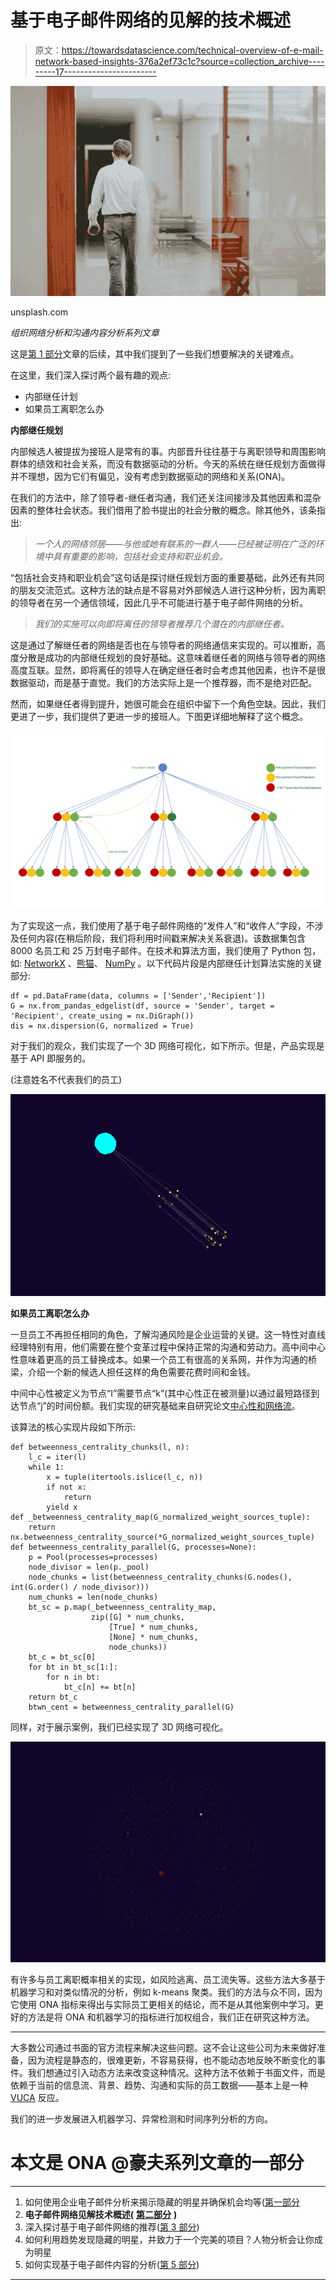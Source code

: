 # 基于电子邮件网络的见解的技术概述

> 原文：<https://towardsdatascience.com/technical-overview-of-e-mail-network-based-insights-376a2ef73c1c?source=collection_archive---------17----------------------->

![](img/bb896aede533e1abf4997d06ffe6a504.png)

unsplash.com

*组织网络分析和沟通内容分析系列文章*

这是[第 1 部分](https://medium.com/@agronfazliu/how-to-use-corporate-e-mail-analysis-to-reveal-hidden-stars-and-ensure-equal-opportunities-90bb77d61a7f)文章的后续，其中我们提到了一些我们想要解决的关键难点。

在这里，我们深入探讨两个最有趣的观点:

*   内部继任计划
*   如果员工离职怎么办

**内部继任规划**

内部候选人被提拔为接班人是常有的事。内部晋升往往基于与离职领导和周围影响群体的绩效和社会关系，而没有数据驱动的分析。今天的系统在继任规划方面做得并不理想，因为它们有偏见，没有考虑到数据驱动的网络和关系(ONA)。

在我们的方法中，除了领导者-继任者沟通，我们还关注间接涉及其他因素和混杂因素的整体社会状态。我们借用了脸书提出的社会分散的概念。除其他外，该条指出:

> *一个人的网络邻居——与他或她有联系的一群人——已经被证明在广泛的环境中具有重要的影响，包括社会支持和职业机会。*

“包括社会支持和职业机会”这句话是探讨继任规划方面的重要基础，此外还有共同的朋友交流范式。这种方法的缺点是不容易对外部候选人进行这种分析，因为离职的领导者在另一个通信领域，因此几乎不可能进行基于电子邮件网络的分析。

> *我们的实施可以向即将离任的领导者推荐几个潜在的内部继任者。*

这是通过了解继任者的网络是否也在与领导者的网络通信来实现的。可以推断，高度分散是成功的内部继任规划的良好基础。这意味着继任者的网络与领导者的网络高度互联。显然，即将离任的领导人在确定继任者时会考虑其他因素，也许不是很数据驱动，而是基于直觉。我们的方法实际上是一个推荐器，而不是绝对匹配。

然而，如果继任者得到提升，她很可能会在组织中留下一个角色空缺。因此，我们更进了一步，我们提供了更进一步的接班人。下图更详细地解释了这个概念。

![](img/bf29a3ef063802109c3f82de361abbdc.png)

为了实现这一点，我们使用了基于电子邮件网络的“发件人”和“收件人”字段，不涉及任何内容(在稍后阶段，我们将利用时间戳来解决关系衰退)。该数据集包含 8000 名员工和 25 万封电子邮件。在技术和算法方面，我们使用了 Python 包，如: [NetworkX](https://networkx.github.io) 、[熊猫](https://pandas.pydata.org)、 [NumPy](http://www.numpy.org) 。以下代码片段是内部继任计划算法实施的关键部分:

```
df = pd.DataFrame(data, columns = ['Sender','Recipient'])
G = nx.from_pandas_edgelist(df, source = 'Sender', target = 'Recipient', create_using = nx.DiGraph())
dis = nx.dispersion(G, normalized = True)
```

对于我们的观众，我们实现了一个 3D 网络可视化，如下所示。但是，产品实现是基于 API 即服务的。

(注意姓名不代表我们的员工)

![](img/99ff7ac75c909a2989b6a176a32fbb65.png)

**如果员工离职怎么办**

一旦员工不再担任相同的角色，了解沟通风险是企业运营的关键。这一特性对直线经理特别有用，他们需要在整个变革过程中保持正常的沟通和劳动力。高中间中心性意味着更高的员工替换成本。如果一个员工有很高的关系网，并作为沟通的桥梁，介绍一个新的候选人担任这样的角色需要花费时间和金钱。

中间中心性被定义为节点“I”需要节点“k”(其中心性正在被测量)以通过最短路径到达节点“j”的时间份额。我们实现的研究基础来自研究论文[中心性和网络流](https://pdfs.semanticscholar.org/de44/bd07d4cacbbd7950ee873512a5313704765d.pdf)。

该算法的核心实现片段如下所示:

```
def betweenness_centrality_chunks(l, n):
    l_c = iter(l)
    while 1:
        x = tuple(itertools.islice(l_c, n))
        if not x:
            return
        yield x
def _betweenness_centrality_map(G_normalized_weight_sources_tuple):
    return nx.betweenness_centrality_source(*G_normalized_weight_sources_tuple)
def betweenness_centrality_parallel(G, processes=None):
    p = Pool(processes=processes)
    node_divisor = len(p._pool)
    node_chunks = list(betweenness_centrality_chunks(G.nodes(), int(G.order() / node_divisor)))
    num_chunks = len(node_chunks)
    bt_sc = p.map(_betweenness_centrality_map,
                  zip([G] * num_chunks,
                      [True] * num_chunks,
                      [None] * num_chunks,
                      node_chunks))
    bt_c = bt_sc[0]
    for bt in bt_sc[1:]:
        for n in bt:
            bt_c[n] += bt[n]
    return bt_c
    btwn_cent = betweenness_centrality_parallel(G)
```

同样，对于展示案例，我们已经实现了 3D 网络可视化。

![](img/a41927eb06f2c9da56f8b96494ef7f88.png)

有许多与员工离职概率相关的实现，如风险逃离、员工流失等。这些方法大多基于机器学习和对类似情况的分析，例如 k-means 聚类。我们的方法与众不同，因为它使用 ONA 指标来得出与实际员工更相关的结论，而不是从其他案例中学习。更好的方法是将 ONA 和机器学习的指标进行加权组合，我们正在研究这种方法。

________________________________________________________________

大多数公司通过书面的官方流程来解决这些问题。这不会让这些公司为未来做好准备，因为流程是静态的，很难更新，不容易获得，也不能动态地反映不断变化的事件。我们想通过引入动态方法来改变这种情况。这种方法不依赖于书面文件，而是依赖于当前的信息流、背景、趋势、沟通和实际的员工数据——基本上是一种 [VUCA](https://en.wikipedia.org/wiki/Volatility,_uncertainty,_complexity_and_ambiguity) 反应。

我们的进一步发展进入机器学习、异常检测和时间序列分析的方向。

# 本文是 ONA @豪夫系列文章的一部分

________________________________________________________________

1.  如何使用企业电子邮件分析来揭示隐藏的明星并确保机会均等([第一部分](https://medium.com/@agronfazliu/how-to-use-corporate-e-mail-analysis-to-reveal-hidden-stars-and-ensure-equal-opportunities-90bb77d61a7f)
2.  **电子邮件网络见解技术概述(** [**第二部分**](https://medium.com/@agronfazliu/technical-overview-of-e-mail-network-based-insights-376a2ef73c1c) **)**
3.  深入探讨基于电子邮件网络的推荐([第 3 部分](https://www.linkedin.com/post/edit/deep-dive-e-mail-network-based-recommendations-agron-fazliu))
4.  如何利用趋势发现隐藏的明星，并致力于一个完美的项目？人物分析会让你成为明星
5.  如何实现基于电子邮件内容的分析([第 5 部分](https://www.linkedin.com/pulse/how-implement-email-content-based-analysis-alex-filip))

________________________________________________________________